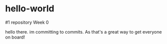 # hello-world
#1 repository Week 0

hello there. im committing to commits. As that's a great way to get everyone on board!

